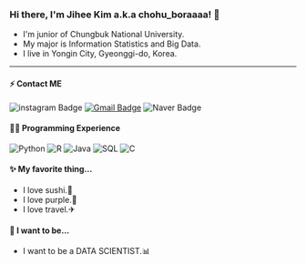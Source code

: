 ### Hi there, I'm Jihee Kim a.k.a chohu_boraaaa! 👋
* I'm junior of Chungbuk National University.
* My major is Information Statistics and Big Data.
* I live in Yongin City, Gyeonggi-do, Korea.
---
#### ⚡ Contact ME 
![instagram Badge](https://img.shields.io/badge/@busyxchohu-E4405F?style=flat&logo=instagram&logoColor=white&link=https://www.instagram.com/busyxchohu/) [![Gmail Badge](https://img.shields.io/badge/kjihe315@gmail.com-D14836?style=flat&logo=Gmail&logoColor=white)](mailto:kjihe315@gmail.com) ![Naver Badge](https://img.shields.io/badge/blog.naver.com/kjihe315-03C75A?style=flat&logo=Naver&logoColor=white&link=https://blog.naver.com/kjihe315) 

#### 👩‍💻 Programming Experience
![Python](https://img.shields.io/badge/Python-3776AB?style=flat&logo=Python&logoColor=white) ![R](https://img.shields.io/badge/R-276DC3?style=flat&logo=R&logoColor=white) ![Java](https://img.shields.io/badge/Java-007396?style=flat&logo=Java&logoColor=white) ![SQL](https://img.shields.io/badge/SQL-purple?style=flat&logoColor=white) ![C](https://img.shields.io/badge/C-black?style=flat&logoColor=white) 

#### ✨ My favorite thing...
* I love sushi.🍣
* I love purple.🔮
* I love travel.✈

#### 🌱 I want to be...
* I want to be a DATA SCIENTIST.📊
